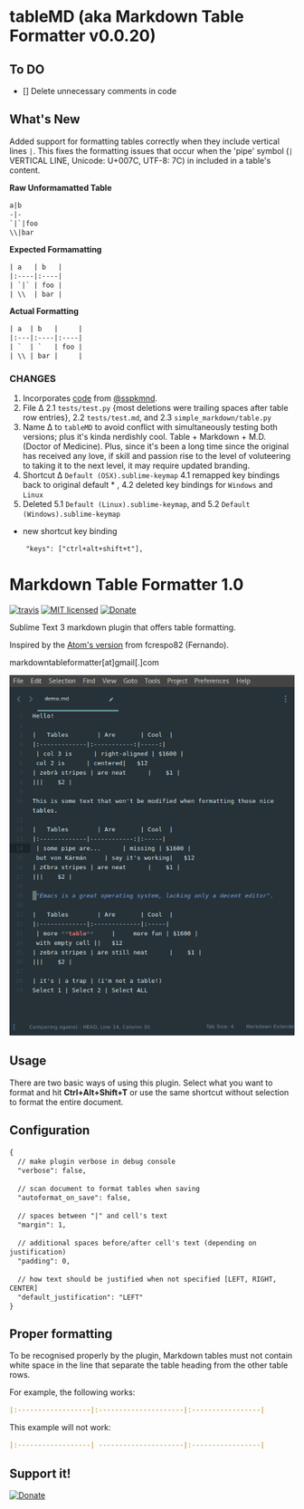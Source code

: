 # tableMD (aka Markdown Table Formatter v0.0.20)

## To DO
- [] Delete unnecessary comments in code


## What's New
Added support for formatting tables correctly when they include vertical lines `|`. This fixes the formatting issues that occur when the 'pipe' symbol (`|` VERTICAL LINE, Unicode: U+007C, UTF-8: 7C) in included in a table's content.

**Raw Unformamatted Table**

```
a|b
-|-
`|`|foo
\\|bar
```

**Expected Formamatting**

```
| a   | b   |
|:----|:----|
| `|` | foo |
| \\  | bar |
```

**Actual Formatting**

```
| a  | b   |     |
|:---|:----|:----|
| `  | `   | foo |
| \\ | bar |     |
```

### CHANGES
1. Incorporates [code](https://github.com/bitwiser73/MarkdownTableFormatter/pull/17/files/) from [@sspkmnd](https://github.com/sspkmnd).
2. File Δ
  2.1 `tests/test.py` {most deletions were trailing spaces after table row entries},
  2.2 `tests/test.md`, and 
  2.3 `simple_markdown/table.py`
3. Name Δ to `tableMD` to avoid conflict with simultaneously testing both versions; plus it's kinda nerdishly cool. Table + Markdown + M.D. (Doctor of Medicine). Plus, since it's been a long time since the original has received any love, if skill and passion rise to the level of voluteering to taking it to the next level, it may require updated branding.
4. Shortcut Δ `Default (OSX).sublime-keymap`
  4.1 remapped key bindings back to original default * ,
  4.2 deleted key bindings for `Windows` and `Linux`
5. Deleted
  5.1 `Default (Linux).sublime-keymap`, and
  5.2 `Default (Windows).sublime-keymap`

* new shortcut key binding
```
    "keys": ["ctrl+alt+shift+t"],
```

# Markdown Table Formatter 1.0

[![travis][img-travis]](https://travis-ci.org/bitwiser73/MarkdownTableFormatter) [![MIT licensed][img-mit]](./LICENSE) [![Donate][img-paypal]][donate-paypal]

Sublime Text 3 markdown plugin that offers table formatting.

Inspired by the [Atom's version](https://atom.io/packages/markdown-table-formatter) from fcrespo82 (Fernando).

markdowntableformatter[at]gmail[.]com

![Example](tablemd.gif)

## Usage

There are two basic ways of using this plugin. Select what you want to format and hit **Ctrl+Alt+Shift+T** or use the same shortcut without selection to format the entire document.  

## Configuration

```
{
  // make plugin verbose in debug console
  "verbose": false,

  // scan document to format tables when saving
  "autoformat_on_save": false,

  // spaces between "|" and cell's text
  "margin": 1,

  // additional spaces before/after cell's text (depending on justification)
  "padding": 0,

  // how text should be justified when not specified [LEFT, RIGHT, CENTER]
  "default_justification": "LEFT"
}
```

## Proper formatting

To be recognised properly by the plugin, Markdown tables must not contain white space in the line that separate the table heading from the other table rows.

For example, the following works:

```md
|:------------------|:---------------------|:-----------------|
```

This example will not work:

```md
|:------------------| ---------------------|:-----------------|
```

## Support it!

[![Donate][img-paypal]][donate-paypal]

[donate-paypal]: https://www.paypal.com/cgi-bin/webscr?cmd=_s-xclick&hosted_button_id=WAQUTBM9K8246
[img-travis]: https://travis-ci.org/bitwiser73/MarkdownTableFormatter.svg?branch=master
[img-mit]: https://img.shields.io/badge/license-MIT-blue.svg
[img-paypal]: https://img.shields.io/badge/Donate-PayPal-blue.svg
